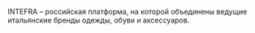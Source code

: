 INTEFRA – российская платформа, на которой объединены ведущие итальянские бренды одежды, обуви и аксессуаров.
